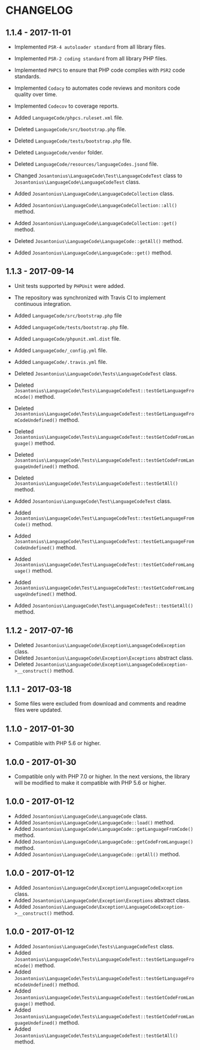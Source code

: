# CHANGELOG

## 1.1.4 - 2017-11-01

* Implemented `PSR-4 autoloader standard` from all library files.

* Implemented `PSR-2 coding standard` from all library PHP files.

* Implemented `PHPCS` to ensure that PHP code complies with `PSR2` code standards.

* Implemented `Codacy` to automates code reviews and monitors code quality over time.

* Implemented `Codecov` to coverage reports.

* Added `LanguageCode/phpcs.ruleset.xml` file.

* Deleted `LanguageCode/src/bootstrap.php` file.

* Deleted `LanguageCode/tests/bootstrap.php` file.

* Deleted `LanguageCode/vendor` folder.

* Deleted `LanguageCode/resources/languageCodes.jsond` file.

* Changed `Josantonius\LanguageCode\Test\LanguageCodeTest` class to  `Josantonius\LanguageCode\LanguageCodeTest` class.

* Added `Josantonius\LanguageCode\LanguageCodeCollection` class.
* Added `Josantonius\LanguageCode\LanguageCodeCollection::all()` method.
* Added `Josantonius\LanguageCode\LanguageCodeCollection::get()` method.

* Deleted `Josantonius\LanguageCode\LanguageCode::getAll()` method.

* Added `Josantonius\LanguageCode\LanguageCode::get()` method.

## 1.1.3 - 2017-09-14

* Unit tests supported by `PHPUnit` were added.

* The repository was synchronized with Travis CI to implement continuous integration.
 
* Added `LanguageCode/src/bootstrap.php` file

* Added `LanguageCode/tests/bootstrap.php` file.

* Added `LanguageCode/phpunit.xml.dist` file.
* Added `LanguageCode/_config.yml` file.
* Added `LanguageCode/.travis.yml` file.

* Deleted `Josantonius\LanguageCode\Tests\LanguageCodeTest` class.
* Deleted `Josantonius\LanguageCode\Tests\LanguageCodeTest::testGetLanguageFromCode()` method.
* Deleted `Josantonius\LanguageCode\Tests\LanguageCodeTest::testGetLanguageFromCodeUndefined()` method.
* Deleted `Josantonius\LanguageCode\Tests\LanguageCodeTest::testGetCodeFromLanguage()` method.
* Deleted `Josantonius\LanguageCode\Tests\LanguageCodeTest::testGetCodeFromLanguageUndefined()` method.
* Deleted `Josantonius\LanguageCode\Tests\LanguageCodeTest::testGetAll()` method.

* Added `Josantonius\LanguageCode\Test\LanguageCodeTest` class.
* Added `Josantonius\LanguageCode\Test\LanguageCodeTest::testGetLanguageFromCode()` method.
* Added `Josantonius\LanguageCode\Test\LanguageCodeTest::testGetLanguageFromCodeUndefined()` method.
* Added `Josantonius\LanguageCode\Test\LanguageCodeTest::testGetCodeFromLanguage()` method.
* Added `Josantonius\LanguageCode\Test\LanguageCodeTest::testGetCodeFromLanguageUndefined()` method.
* Added `Josantonius\LanguageCode\Test\LanguageCodeTest::testGetAll()` method.

## 1.1.2 - 2017-07-16

* Deleted `Josantonius\LanguageCode\Exception\LanguageCodeException` class.
* Deleted `Josantonius\LanguageCode\Exception\Exceptions` abstract class.
* Deleted `Josantonius\LanguageCode\Exception\LanguageCodeException->__construct()` method.

## 1.1.1 - 2017-03-18

* Some files were excluded from download and comments and readme files were updated.

## 1.1.0 - 2017-01-30

* Compatible with PHP 5.6 or higher.

## 1.0.0 - 2017-01-30

* Compatible only with PHP 7.0 or higher. In the next versions, the library will be modified to make it compatible with PHP 5.6 or higher.

## 1.0.0 - 2017-01-12

* Added `Josantonius\LanguageCode\LanguageCode` class.
* Added `Josantonius\LanguageCode\LanguageCode::load()` method.
* Added `Josantonius\LanguageCode\LanguageCode::getLanguageFromCode()` method.
* Added `Josantonius\LanguageCode\LanguageCode::getCodeFromLanguage()` method.
* Added `Josantonius\LanguageCode\LanguageCode::getAll()` method.

## 1.0.0 - 2017-01-12

* Added `Josantonius\LanguageCode\Exception\LanguageCodeException` class.
* Added `Josantonius\LanguageCode\Exception\Exceptions` abstract class.
* Added `Josantonius\LanguageCode\Exception\LanguageCodeException->__construct()` method.

## 1.0.0 - 2017-01-12

* Added `Josantonius\LanguageCode\Tests\LanguageCodeTest` class.
* Added `Josantonius\LanguageCode\Tests\LanguageCodeTest::testGetLanguageFromCode()` method.
* Added `Josantonius\LanguageCode\Tests\LanguageCodeTest::testGetLanguageFromCodeUndefined()` method.
* Added `Josantonius\LanguageCode\Tests\LanguageCodeTest::testGetCodeFromLanguage()` method.
* Added `Josantonius\LanguageCode\Tests\LanguageCodeTest::testGetCodeFromLanguageUndefined()` method.
* Added `Josantonius\LanguageCode\Tests\LanguageCodeTest::testGetAll()` method.
